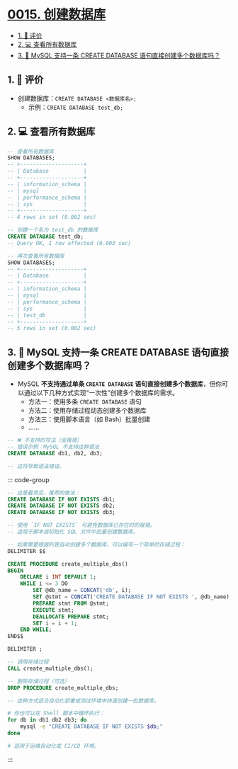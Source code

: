 # [0015. 创建数据库](https://github.com/tnotesjs/TNotes.sql/tree/main/notes/0015.%20%E5%88%9B%E5%BB%BA%E6%95%B0%E6%8D%AE%E5%BA%93)

<!-- region:toc -->

- [1. 🫧 评价](#1--评价)
- [2. 💻 查看所有数据库](#2--查看所有数据库)
- [3. 🤔 MySQL 支持一条 CREATE DATABASE 语句直接创建多个数据库吗？](#3--mysql-支持一条-create-database-语句直接创建多个数据库吗)

<!-- endregion:toc -->

## 1. 🫧 评价

- 创建数据库：`CREATE DATABASE <数据库名>;`
  - 示例：`CREATE DATABASE test_db;`

## 2. 💻 查看所有数据库

```sql {26}
-- 查看所有数据库
SHOW DATABASES;
-- +--------------------+
-- | Database           |
-- +--------------------+
-- | information_schema |
-- | mysql              |
-- | performance_schema |
-- | sys                |
-- +--------------------+
-- 4 rows in set (0.002 sec)

-- 创建一个名为 test_db 的数据库
CREATE DATABASE test_db;
-- Query OK, 1 row affected (0.003 sec)

-- 再次查看所有数据库
SHOW DATABASES;
-- +--------------------+
-- | Database           |
-- +--------------------+
-- | information_schema |
-- | mysql              |
-- | performance_schema |
-- | sys                |
-- | test_db            |
-- +--------------------+
-- 5 rows in set (0.002 sec)
```

## 3. 🤔 MySQL 支持一条 CREATE DATABASE 语句直接创建多个数据库吗？

- MySQL **不支持通过单条 `CREATE DATABASE` 语句直接创建多个数据库**，但你可以通过以下几种方式实现“一次性”创建多个数据库的需求。
  - 方法一：使用多条 `CREATE DATABASE` 语句
  - 方法二：使用存储过程动态创建多个数据库
  - 方法三：使用脚本语言（如 Bash）批量创建
  - ……

```sql
-- ❌ 不支持的写法（会报错）
-- 错误示例：MySQL 不支持这种语法
CREATE DATABASE db1, db2, db3;

-- 这将导致语法错误。
```

::: code-group

```sql [1]
-- 这是最常见、推荐的做法：
CREATE DATABASE IF NOT EXISTS db1;
CREATE DATABASE IF NOT EXISTS db2;
CREATE DATABASE IF NOT EXISTS db3;

-- 使用 `IF NOT EXISTS` 可避免数据库已存在时的报错。
-- 适用于脚本或初始化 SQL 文件中批量创建数据库。
```

```sql [2]
-- 如果需要根据列表自动创建多个数据库，可以编写一个简单的存储过程：
DELIMITER $$

CREATE PROCEDURE create_multiple_dbs()
BEGIN
    DECLARE i INT DEFAULT 1;
    WHILE i <= 3 DO
        SET @db_name = CONCAT('db', i);
        SET @stmt = CONCAT('CREATE DATABASE IF NOT EXISTS ', @db_name);
        PREPARE stmt FROM @stmt;
        EXECUTE stmt;
        DEALLOCATE PREPARE stmt;
        SET i = i + 1;
    END WHILE;
END$$

DELIMITER ;

-- 调用存储过程
CALL create_multiple_dbs();

-- 删除存储过程（可选）
DROP PROCEDURE create_multiple_dbs;

-- 这种方式适合自动化部署或测试环境中快速创建一批数据库。
```

```bash [3]
# 你也可以在 Shell 脚本中循环执行：
for db in db1 db2 db3; do
    mysql -e "CREATE DATABASE IF NOT EXISTS $db;"
done

# 适用于运维自动化或 CI/CD 环境。
```

:::

